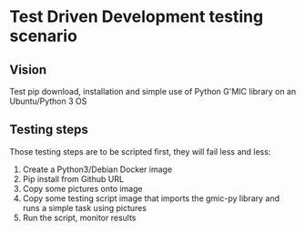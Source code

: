 # Test Driven Development testing scenario
## Vision
Test pip download, installation and simple use of Python G'MIC library on an Ubuntu/Python 3 OS

## Testing steps
Those testing steps are to be scripted first, they will fail less and less:
1. Create a Python3/Debian Docker image
1. Pip install from Github URL
1. Copy some pictures onto image
1. Copy some testing script image that imports the gmic-py library and runs a simple task using pictures
1. Run the script, monitor results
